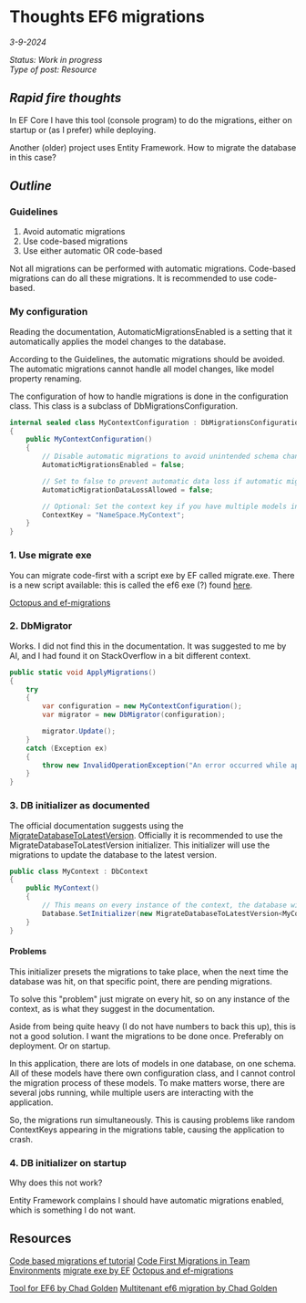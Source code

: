 # Thoughts EF6 migrations

*3-9-2024*

_Status: Work in progress_  
_Type of post: Resource_

## *Rapid fire thoughts*

In EF Core I have this tool (console program) to do the migrations, either on startup or (as I prefer) while deploying.

Another (older) project uses Entity Framework. How to migrate the database in this case?

## *Outline*

### Guidelines
1. Avoid automatic migrations
2. Use code-based migrations
3. Use either automatic OR code-based

Not all migrations can be performed with automatic migrations. Code-based migrations can do all these migrations. It is recommended to use code-based.

### My configuration

Reading the documentation, AutomaticMigrationsEnabled is a setting that it automatically applies the model changes to the database.

According to the Guidelines, the automatic migrations should be avoided. The automatic migrations cannot handle all model changes, like model property renaming.

The configuration of how to handle migrations is done in the configuration class. This class is a subclass of DbMigrationsConfiguration.

``` csharp
internal sealed class MyContextConfiguration : DbMigrationsConfiguration<MyContext>
{
	public MyContextConfiguration()
	{
		// Disable automatic migrations to avoid unintended schema changes
		AutomaticMigrationsEnabled = false;

		// Set to false to prevent automatic data loss if automatic migrations were enabled
		AutomaticMigrationDataLossAllowed = false;

		// Optional: Set the context key if you have multiple models in the same database
		ContextKey = "NameSpace.MyContext";
	}
}
```

### 1. Use migrate exe

You can migrate code-first with a script exe by EF called migrate.exe. There is a new script available: this is called the ef6 exe (?) found [here](https://github.com/dotnet/ef6/tree/main/src/ef6).

[Octopus and ef-migrations](https://www.4dotnet.nl/kennis/blog-octopus-deploy-and-entity-framework-migrations)

### 2. DbMigrator

Works. I did not find this in the documentation. It was suggested to me by AI, and I had found it on StackOverflow in a bit different context.

``` csharp
public static void ApplyMigrations()
{
    try
    {
        var configuration = new MyContextConfiguration();
        var migrator = new DbMigrator(configuration);

        migrator.Update();
    }
    catch (Exception ex)
    {
        throw new InvalidOperationException("An error occurred while applying migrations.", ex);
    }
}
```


### 3. DB initializer as documented

The official documentation suggests using the [MigrateDatabaseToLatestVersion](https://learn.microsoft.com/en-us/dotnet/api/system.data.entity.migratedatabasetolatestversion-2?view=entity-framework-6.2.0).
Officially it is recommended to use the MigrateDatabaseToLatestVersion initializer. This initializer will use the migrations to update the database to the latest version.

``` csharp
public class MyContext : DbContext
{
	public MyContext()
	{
		// This means on every instance of the context, the database will be updated to the latest version.
		Database.SetInitializer(new MigrateDatabaseToLatestVersion<MyContext, MyContextConfiguration>());
	}
}
```

#### Problems

This initializer presets the migrations to take place, when the next time the database was hit, on that specific point, there are pending migrations.

To solve this "problem" just migrate on every hit, so on any instance of the context, as is what they suggest in the documentation.

Aside from being quite heavy (I do not have numbers to back this up), this is not a good solution. I want the migrations to be done once. Preferably on deployment. Or on startup.

In this application, there are lots of models in one database, on one schema. All of these models have there own configuration class, and I cannot control the migration process of these models. To make matters worse, there are several jobs running, while multiple users are interacting with the application.

So, the migrations run simultaneously. This is causing problems like random ContextKeys appearing in the migrations table, causing the application to crash.

### 4. DB initializer on startup


Why does this not work?

Entity Framework complains I should have automatic migrations enabled, which is something I do not want.




## Resources
[Code based migrations ef tutorial](https://www.entityframeworktutorial.net/code-first/code-based-migration-in-code-first.aspx)
[Code First Migrations in Team Environments](https://learn.microsoft.com/en-us/ef/ef6/modeling/code-first/migrations/teams)
[migrate exe by EF](https://learn.microsoft.com/en-us/ef/ef6/modeling/code-first/migrations/migrate-exe)
[Octopus and ef-migrations](https://www.4dotnet.nl/kennis/blog-octopus-deploy-and-entity-framework-migrations)

[Tool for EF6 by Chad Golden](https://github.com/chadgolden1/MultiTenantEF6DbMigrator)
[Multitenant ef6 migration by Chad Golden](https://www.chadgolden.com/blog/multi-tenanted-entity-framework-6-migration-deployment)